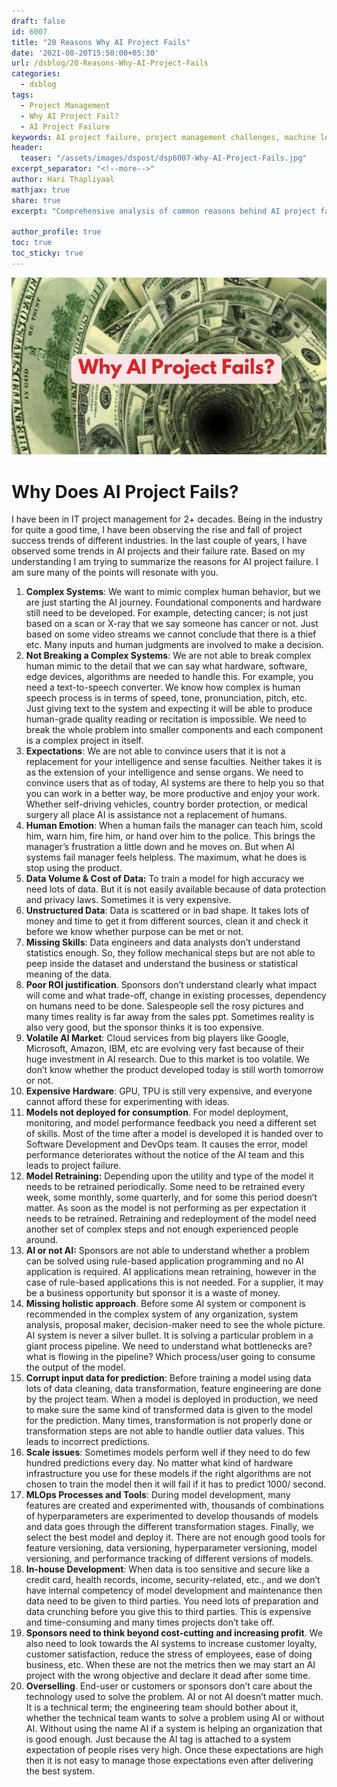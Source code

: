 ```yaml
---
draft: false
id: 6007    
title: "20 Reasons Why AI Project Fails"
date: '2021-08-20T15:50:00+05:30'
url: /dsblog/20-Reasons-Why-AI-Project-Fails
categories:
  - dsblog
tags:
  - Project Management
  - Why AI Project Fail?
  - AI Project Failure
keywords: AI project failure, project management challenges, machine learning implementation, data quality issues, model deployment problems, AI project risks, model maintenance, scalability issues, team expertise, business alignment
header:
  teaser: "/assets/images/dspost/dsp6007-Why-AI-Project-Fails.jpg"
excerpt_separator: "<!--more-->"
author: Hari Thapliyaal   
mathjax: true
share: true
excerpt: "Comprehensive analysis of common reasons behind AI project failures, including technical challenges, management issues, and implementation pitfalls. Learn how to avoid these mistakes in your AI initiatives."
 
author_profile: true   
toc: true   
toc_sticky: true
---
```


![Why AI Project Fails](/assets/images/dspost/dsp6007-Why-AI-Project-Fails.jpg)   

# Why Does AI Project Fails?   

I have been in IT project management for 2+ decades. Being in the industry for quite a good time, I have been observing the rise and fall of project success trends of different industries. In the last couple of years, I have observed some trends in AI projects and their failure rate. Based on my understanding I am trying to summarize the reasons for AI project failure. I am sure many of the points will resonate with you. 

1.  **Complex Systems**: We want to mimic complex human behavior, but we are just starting the AI journey. Foundational components and hardware still need to be developed. For example, detecting cancer; is not just based on a scan or X-ray that we say someone has cancer or not. Just based on some video streams we cannot conclude that there is a thief etc. Many inputs and human judgments are involved to make a decision.
2.  **Not Breaking a Complex Systems**: We are not able to break complex human mimic to the detail that we can say what hardware, software, edge devices, algorithms are needed to handle this. For example, you need a text-to-speech converter. We know how complex is human speech process is in terms of speed, tone, pronunciation, pitch, etc. Just giving text to the system and expecting it will be able to produce human-grade quality reading or recitation is impossible. We need to break the whole problem into smaller components and each component is a complex project in itself.
3.  **Expectations**: We are not able to convince users that it is not a replacement for your intelligence and sense faculties. Neither takes it is as the extension of your intelligence and sense organs. We need to convince users that as of today, AI systems are there to help you so that you can work in a better way, be more productive and enjoy your work. Whether self-driving vehicles, country border protection, or medical surgery all place AI is assistance not a replacement of humans.
4.  **Human Emotion**: When a human fails the manager can teach him, scold him, warn him, fire him, or hand over him to the police. This brings the manager’s frustration a little down and he moves on. But when AI systems fail manager feels helpless. The maximum, what he does is stop using the product.
5.  **Data Volume & Cost of Data:** To train a model for high accuracy we need lots of data. But it is not easily available because of data protection and privacy laws. Sometimes it is very expensive.
6.  **Unstructured Data**: Data is scattered or in bad shape. It takes lots of money and time to get it from different sources, clean it and check it before we know whether purpose can be met or not.
7.  **Missing Skills**: Data engineers and data analysts don’t understand statistics enough. So, they follow mechanical steps but are not able to peep inside the dataset and understand the business or statistical meaning of the data.
8.  **Poor ROI justification**. Sponsors don’t understand clearly what impact will come and what trade-off, change in existing processes, dependency on humans need to be done. Salespeople sell the rosy pictures and many times reality is far away from the sales ppt. Sometimes reality is also very good, but the sponsor thinks it is too expensive.
9.  **Volatile AI Market**: Cloud services from big players like Google, Microsoft, Amazon, IBM, etc are evolving very fast because of their huge investment in AI research. Due to this market is too volatile. We don’t know whether the product developed today is still worth tomorrow or not.
10.  **Expensive Hardware**: GPU, TPU is still very expensive, and everyone cannot afford these for experimenting with ideas.
11.  **Models not deployed for consumption**. For model deployment, monitoring, and model performance feedback you need a different set of skills. Most of the time after a model is developed it is handed over to Software Development and DevOps team. It causes the error, model performance deteriorates without the notice of the AI team and this leads to project failure.
12.  **Model Retraining:** Depending upon the utility and type of the model it needs to be retrained periodically. Some need to be retrained every week, some monthly, some quarterly, and for some this period doesn’t matter. As soon as the model is not performing as per expectation it needs to be retrained. Retraining and redeployment of the model need another set of complex steps and not enough experienced people around.
13.  **AI or not AI:** Sponsors are not able to understand whether a problem can be solved using rule-based application programming and no AI application is required. AI applications mean retraining, however in the case of rule-based applications this is not needed. For a supplier, it may be a business opportunity but sponsor it is a waste of money.
14.  **Missing holistic approach**. Before some AI system or component is recommended in the complex system of any organization, system analysis, proposal maker, decision-maker need to see the whole picture. AI system is never a silver bullet. It is solving a particular problem in a giant process pipeline. We need to understand what bottlenecks are? what is flowing in the pipeline? Which process/user going to consume the output of the model.
15.  **Corrupt input data for prediction**: Before training a model using data lots of data cleaning, data transformation, feature engineering are done by the project team. When a model is deployed in production, we need to make sure the same kind of transformed data is given to the model for the prediction. Many times, transformation is not properly done or transformation steps are not able to handle outlier data values. This leads to incorrect predictions.
16.  **Scale issues**: Sometimes models perform well if they need to do few hundred predictions every day. No matter what kind of hardware infrastructure you use for these models if the right algorithms are not chosen to train the model then it will fail if it has to predict 1000/ second.
17.  **MLOps Processes and Tools**: During model development, many features are created and experimented with, thousands of combinations of hyperparameters are experimented to develop thousands of models and data goes through the different transformation stages. Finally, we select the best model and deploy it. There are not enough good tools for feature versioning, data versioning, hyperparameter versioning, model versioning, and performance tracking of different versions of models.
18.  **In-house Development**: When data is too sensitive and secure like a credit card, health records, income, security-related, etc., and we don’t have internal competency of model development and maintenance then data need to be given to third parties. You need lots of preparation and data crunching before you give this to third parties. This is expensive and time-consuming and many times projects don’t take off.
19.  **Sponsors need to think beyond cost-cutting and increasing profit**. We also need to look towards the AI systems to increase customer loyalty, customer satisfaction, reduce the stress of employees, ease of doing business, etc. When these are not the metrics then we may start an AI project with the wrong objective and declare it dead after some time. 
20.  **Overselling**. End-user or customers or sponsors don’t care about the technology used to solve the problem. AI or not AI doesn’t matter much. It is a technical term; the engineering team should bother about it, whether the technical team wants to solve a problem using AI or without AI. Without using the name AI if a system is helping an organization that is good enough. Just because the AI tag is attached to a system expectation of people rises very high. Once these expectations are high then it is not easy to manage those expectations even after delivering the best system.